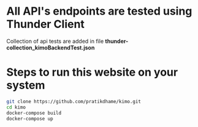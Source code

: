 # All API's endpoints are tested using Thunder Client 
Collection of api tests are added in file **thunder-collection_kimoBackendTest.json**

# Steps to run this website on your system  
```bash
git clone https://github.com/pratikdhame/kimo.git
cd kimo
docker-compose build
docker-compose up


